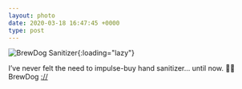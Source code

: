 ```yaml
---
layout: photo
date: 2020-03-18 16:47:45 +0000
type: post
---
```


![BrewDog Sanitizer](https://fundiworks.files.wordpress.com/2020/03/8c71638b3b564228a5f273cca3c49f17.jpg?w=640&;h=640){:loading="lazy"}

I’ve never felt the need to impulse-buy hand sanitizer... until now. 👏👏 BrewDog [://](https://twitter.com/BrewDog/status/1240208876408123393)
